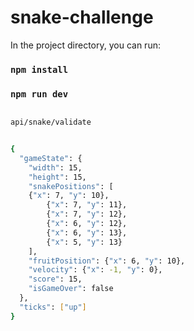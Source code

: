 # snake-challenge

In the project directory, you can run:

### `npm install`
### `npm run dev`
 
```bash

api/snake/validate


{
  "gameState": {
    "width": 15,
    "height": 15,
    "snakePositions": [
    {"x": 7, "y": 10},
        {"x": 7, "y": 11},
        {"x": 7, "y": 12},
        {"x": 6, "y": 12},
        {"x": 6, "y": 13},
        {"x": 5, "y": 13}
    ],
    "fruitPosition": {"x": 6, "y": 10},
    "velocity": {"x": -1, "y": 0},
    "score": 15,
    "isGameOver": false
  },
  "ticks": ["up"]
}


```
